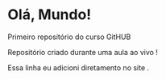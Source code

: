 # Olá, Mundo!
 Primeiro repositório do curso GitHUB

Repositório criado durante uma aula ao vivo !

Essa linha eu adicioni diretamento no site . 

